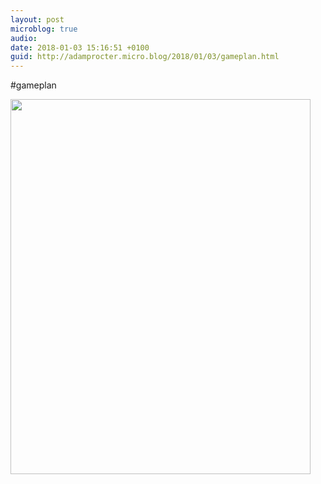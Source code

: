 ```yaml
---
layout: post
microblog: true
audio: 
date: 2018-01-03 15:16:51 +0100
guid: http://adamprocter.micro.blog/2018/01/03/gameplan.html
---
```

#gameplan

<img src="http://discursive.adamprocter.co.uk/uploads/2018/222755b246.jpg" width="480" height="600" />
